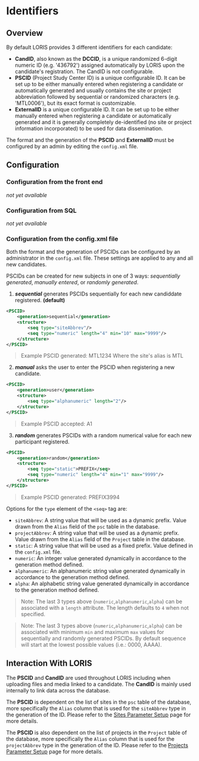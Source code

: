 # Identifiers

## Overview
By default LORIS provides 3 different identifiers for each candidate: 

- **CandID**, also known as the **DCCID**, is a unique randomized 6-digit numeric ID (e.g. '436792') assigned automatically by LORIS upon the candidate's registration. The CandID is not configurable.
- **PSCID** (Project Study Center ID) is a unique configurable ID. It can be set up to be either manually entered when registering a candidate or automatically generated and usually contains the site or project abbreviation followed by sequential or randomized characters (e.g. 'MTL0006'), but its exact format is customizable.
- **ExternalID** is a unique configurable ID. It can be set up to be either manually entered when registering a candidate or automatically generated and it is generally completely de-identified (no site or project information incorporated) to be used for data dissemination.

The format and the generation of the **PSCID** and **ExternalID** must be configured by an admin by editing the `config.xml` file.

## Configuration

### Configuration from the front end
_not yet available_

### Configuration from SQL
_not yet available_

### Configuration from the config.xml file

Both the format and the generation of PSCIDs can be configured by an administrator in the `config.xml` file. These settings are applied to any and all new candidates.

PSCIDs can be created for new subjects in one of 3 ways: *sequentially generated*, *manually entered*, or *randomly generated*.

1. ***sequential*** generates PSCIDs sequentially for each new candiddate registered. **(default)**

 ```xml
 <PSCID>
     <generation>sequential</generation> 
     <structure>
         <seq type="siteAbbrev"/>
         <seq type="numeric" length="4" min="10" max="9999"/>
     </structure>
 </PSCID>
 ```
 > Example PSCID generated: MTL1234
 > Where the site's alias is MTL

2. ***manual*** asks the user to enter the PSCID when registering a new candidate.

 ```xml
 <PSCID> 
     <generation>user</generation> 
     <structure>
         <seq type="alphanumeric" length="2"/>
     </structure>
 </PSCID>
 ```
  > Example PSCID accepted: A1

3. ***random*** generates PSCIDs with a random numerical value for each new participant registered.

 ```xml
 <PSCID>
     <generation>random</generation> 
     <structure>
         <seq type="static">PREFIX</seq>
         <seq type="numeric" length="4" min="1" max="9999"/>
     </structure>
 </PSCID>
 ```
 > Example PSCID generated: PREFIX3994
 
 Options for the `type` element of the `<seq>` tag are:
 
  - `siteAbbrev`: A string value that will be used as a dynamic prefix. Value drawn from the `Alias` 
  field of the `psc` table in the database.
  - `projectAbbrev`: A string value that will be used as a dynamic prefix. Value drawn from the `Alias` 
  field of the `Project` table in the database.
  - `static`: A string value that will be used as a fixed prefix. Value defined in the `config.xml` file.
  - `numeric`: An integer value generated dynamically in accordance to the generation method defined.
  - `alphanumeric`: An alphanumeric string value generated dynamically in accordance to the generation method defined. 
  - `alpha`: An alphabetic string value generated dynamically in accordance to the generation method defined.
 
  > Note: The last 3 types above (`numeric`,`alphanumeric`,`alpha`) can be associated with 
  a `length` attribute. The length defaults to `4` when not specified.
  
  > Note: The last 3 types above (`numeric`,`alphanumeric`,`alpha`) can be associated with 
  minimum `min` and maximum `max` values for sequentially and randomly generated PSCIDs. 
  By default sequence will start at the lowest possible values (i.e.: 0000, AAAA).

## Interaction With LORIS

 The **PSCID** and **CandID** are used throughout LORIS including when uploading files and media linked to a candidate. The **CandID** is mainly used internally to link data across the database.

 The **PSCID** is dependent on the list of sites in the `psc` table of the database, more specifically the `Alias` column that is used for the `siteAbbrev` type in the generation of the ID. Please refer to the [Sites Parameter Setup](03_Sites.md) page for more details.
 
  The **PSCID** is also dependent on the list of projects in the `Project` table of the database, more specifically the `Alias` column that is used for the `projectAbbrev` type in the generation of the ID. Please refer to the [Projects Parameter Setup](02_Projects.md) page for more details.
